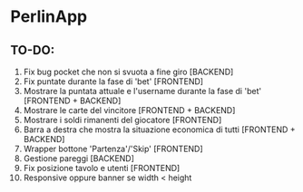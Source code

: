 # PerlinApp

## TO-DO:

1) Fix bug pocket che non si svuota a fine giro [BACKEND]
2) Fix puntate durante la fase di 'bet' [FRONTEND]
3) Mostrare la puntata attuale e l'username durante la fase di 'bet' [FRONTEND + BACKEND]
4) Mostrare le carte del vincitore [FRONTEND + BACKEND]
5) Mostrare i soldi rimanenti del giocatore [FRONTEND]
6) Barra a destra che mostra la situazione economica di tutti [FRONTEND + BACKEND]
7) Wrapper bottone 'Partenza'/'Skip' [FRONTEND]
8) Gestione pareggi [BACKEND]
9) Fix posizione tavolo e utenti [FRONTEND]
10) Responsive oppure banner se width < height